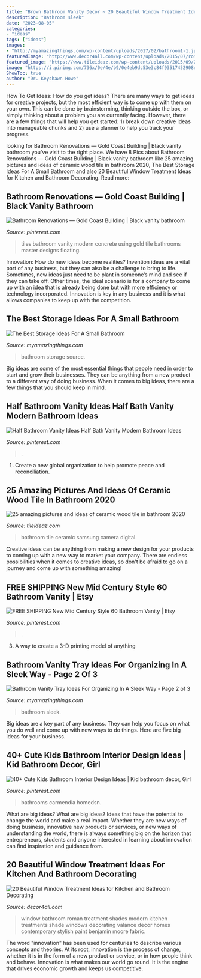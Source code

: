 ```yaml
---
title: "Brown Bathroom Vanity Decor ~ 20 Beautiful Window Treatment Ideas For Kitchen And Bathroom Decorating"
description: "Bathroom sleek"
date: "2023-08-05"
categories:
- "ideas"
tags: ["ideas"]
images:
- "http://myamazingthings.com/wp-content/uploads/2017/02/bathroom1-1.jpg"
featuredImage: "http://www.decor4all.com/wp-content/uploads/2015/07/roman-shades-window-treatment-ideas-for-bathroom-decorating-1.jpg"
featured_image: "https://www.tileideaz.com/wp-content/uploads/2015/09/25.jpg"
image: "https://i.pinimg.com/736x/0e/4e/b9/0e4eb9dc53e3c84f93517452908efbfd.jpg"
ShowToc: true
author: "Dr. Keyshawn Howe"
---
```



How To Get Ideas: How do you get ideas?
There are many ways to get ideas for creative projects, but the most efficient way is to come up with them on your own. This can be done by brainstorming, thinking outside the box, or simply thinking about a problem you are currently facing. However, there are a few things that will help you get started: 1) break down creative ideas into manageable chunks and 2) use a planner to help you track your progress.

	

		
looking for Bathroom Renovations — Gold Coast Building | Black vanity bathroom you've visit to the right place. We have 8 Pics about Bathroom Renovations — Gold Coast Building | Black vanity bathroom like 25 amazing pictures and ideas of ceramic wood tile in bathroom 2020, The Best Storage Ideas For A Small Bathroom and also 20 Beautiful Window Treatment Ideas for Kitchen and Bathroom Decorating. Read more:
		
    
## Bathroom Renovations — Gold Coast Building | Black Vanity Bathroom

<img loading=lazy src="https://i.pinimg.com/736x/66/54/9c/66549c3d87b406b592610d8242a3084d.jpg" onerror="this.onerror=null;this.src='https://tse2.mm.bing.net/th?id=OIP.k4zshL0KpsEU7TWkiZmQ_wHaLH&amp;pid=15.1';" alt="Bathroom Renovations — Gold Coast Building | Black vanity bathroom">

_Source: pinterest.com_

>tiles bathroom vanity modern concrete using gold tile bathrooms master designs floating. 

	

Innovation: How do new ideas become realities?
Invention ideas are a vital part of any business, but they can also be a challenge to bring to life. Sometimes, new ideas just need to be plant in someone’s mind and see if they can take off. Other times, the ideal scenario is for a company to come up with an idea that is already being done but with more efficiency or technology incorporated. Innovation is key in any business and it is what allows companies to keep up with the competition.

    
## The Best Storage Ideas For A Small Bathroom

<img loading=lazy src="http://myamazingthings.com/wp-content/uploads/2017/02/bathroom1-1.jpg" onerror="this.onerror=null;this.src='https://tse4.mm.bing.net/th?id=OIP.olAGsezAyPNnFXGjjST7IQHaLH&amp;pid=15.1';" alt="The Best Storage Ideas For A Small Bathroom">

_Source: myamazingthings.com_

>bathroom storage source. 

	

Big ideas are some of the most essential things that people need in order to start and grow their businesses. They can be anything from a new product to a different way of doing business. When it comes to big ideas, there are a few things that you should keep in mind. 

    
## Half Bathroom Vanity Ideas Half Bath Vanity Modern Bathroom Ideas

<img loading=lazy src="https://i.pinimg.com/736x/0e/4e/b9/0e4eb9dc53e3c84f93517452908efbfd.jpg" onerror="this.onerror=null;this.src='https://tse1.mm.bing.net/th?id=OIP.2Y16lJWwv573BkvWnDb6HgHaLh&amp;pid=15.1';" alt="Half Bathroom Vanity Ideas Half Bath Vanity Modern Bathroom Ideas">

_Source: pinterest.com_

>. 

	

1. Create a new global organization to help promote peace and reconciliation.

    
## 25 Amazing Pictures And Ideas Of Ceramic Wood Tile In Bathroom 2020

<img loading=lazy src="https://www.tileideaz.com/wp-content/uploads/2015/09/25.jpg" onerror="this.onerror=null;this.src='https://tse4.mm.bing.net/th?id=OIP.c396I290wz13IX4USJ9JVwHaLH&amp;pid=15.1';" alt="25 amazing pictures and ideas of ceramic wood tile in bathroom 2020">

_Source: tileideaz.com_

>bathroom tile ceramic samsung camera digital. 

	

Creative ideas can be anything from making a new design for your products to coming up with a new way to market your company. There are endless possibilities when it comes to creative ideas, so don't be afraid to go on a journey and come up with something amazing!

    
## FREE SHIPPING New Mid Century Style 60 Bathroom Vanity | Etsy

<img loading=lazy src="https://i.pinimg.com/736x/f2/1d/08/f21d086fa27218f57289bab393784f64.jpg" onerror="this.onerror=null;this.src='https://tse3.mm.bing.net/th?id=OIP.Bz7c2vKo09OTCYZfv1T8fwHaJ3&amp;pid=15.1';" alt="FREE SHIPPING New Mid Century Style 60 Bathroom Vanity | Etsy">

_Source: pinterest.com_

>. 

	

3. A way to create a 3-D printing model of anything 

    
## Bathroom Vanity Tray Ideas For Organizing In A Sleek Way - Page 2 Of 3

<img loading=lazy src="https://myamazingthings.com/wp-content/uploads/2017/10/bathroom-tray-10-.jpg" onerror="this.onerror=null;this.src='https://tse3.mm.bing.net/th?id=OIP.XedvXtbDnNbBl1F-RhRTrAHaLH&amp;pid=15.1';" alt="Bathroom Vanity Tray Ideas For Organizing In A Sleek Way - Page 2 of 3">

_Source: myamazingthings.com_

>bathroom sleek. 

	

Big ideas are a key part of any business. They can help you focus on what you do well and come up with new ways to do things. Here are five big ideas for your business.

    
## 40+ Cute Kids Bathroom Interior Design Ideas | Kid Bathroom Decor, Girl

<img loading=lazy src="https://i.pinimg.com/736x/9a/77/81/9a77810a06b357e0e8852daae9cabb90.jpg" onerror="this.onerror=null;this.src='https://tse1.mm.bing.net/th?id=OIP.VtOUA5N2q5Tga3J5nDFtdgHaK1&amp;pid=15.1';" alt="40+ Cute Kids Bathroom Interior Design Ideas | Kid bathroom decor, Girl">

_Source: pinterest.com_

>bathrooms carmendia homedsn. 

	

What are big ideas?
What are big ideas? Ideas that have the potential to change the world and make a real impact. Whether they are new ways of doing business, innovative new products or services, or new ways of understanding the world, there is always something big on the horizon that entrepreneurs, students and anyone interested in learning about innovation can find inspiration and guidance from.

    
## 20 Beautiful Window Treatment Ideas For Kitchen And Bathroom Decorating

<img loading=lazy src="http://www.decor4all.com/wp-content/uploads/2015/07/roman-shades-window-treatment-ideas-for-bathroom-decorating-1.jpg" onerror="this.onerror=null;this.src='https://tse1.mm.bing.net/th?id=OIP.TYeHy_myf2BfXm8_7MYiygAAAA&amp;pid=15.1';" alt="20 Beautiful Window Treatment Ideas for Kitchen and Bathroom Decorating">

_Source: decor4all.com_

>window bathroom roman treatment shades modern kitchen treatments shade windows decorating valance decor homes contemporary stylish paint benjamin moore fabric. 

	

The word "innovation" has been used for centuries to describe various concepts and theories. At its root, innovation is the process of change, whether it is in the form of a new product or service, or in how people think and behave. Innovation is what makes our world go round. It is the engine that drives economic growth and keeps us competitive.

